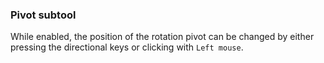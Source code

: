 ### Pivot subtool
While enabled, the position of the rotation pivot can be changed by either pressing the directional keys or clicking with `Left mouse`.
